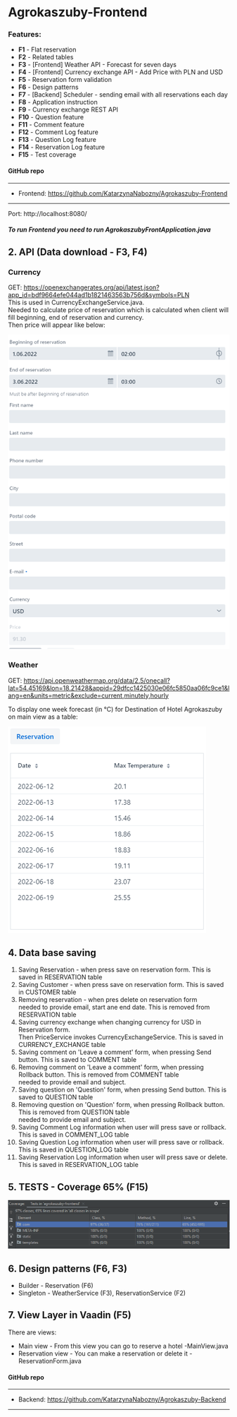 # Agrokaszuby-Frontend

### **Features**:
* **F1** - Flat reservation
* **F2** - Related tables
* **F3** - [Frontend] Weather API - Forecast for seven days
* **F4** - [Frontend] Currency exchange API - Add Price with PLN and USD
* **F5** - Reservation form validation
* **F6** - Design patterns
* **F7** - [Backend] Scheduler - sending email with all reservations each day
* **F8** - Application instruction
* **F9** - Currency exchange REST API
* **F10** - Question feature
* **F11** - Comment feature
* **F12** - Comment Log feature
* **F13** - Question Log feature
* **F14** - Reservation Log feature
* **F15** - Test coverage

#### GitHub repo

------
* Frontend: https://github.com/KatarzynaNabozny/Agrokaszuby-Frontend
------
Port: http://localhost:8080/

##### To run Frontend you need to run **AgrokaszubyFrontApplication.java**

## 2. API (Data download - F3, F4)
### Currency
GET: https://openexchangerates.org/api/latest.json?app_id=bdf9664efe044ad1b1821463563b756d&symbols=PLN \
This is used in CurrencyExchangeService.java. \
Needed to calculate price of reservation which is calculated when client will fill beginning, end of reservation and currency. \
Then price will appear like below:

![img.png](src/main/resources/static/currency_and_price.png)

### Weather
GET: https://api.openweathermap.org/data/2.5/onecall?lat=54.45169&lon=18.21428&appid=29dfcc1425030e06fc5850aa06fc9ce1&lang=en&units=metric&exclude=current,minutely,hourly

To display one week forecast (in °C) for Destination of Hotel Agrokaszuby on main view as a table:

![img.png](src/main/resources/static/weather_forecast.png)

## 4. Data base saving 
1. Saving Reservation - when press save on reservation form. This is saved in RESERVATION table
2. Saving Customer - when press save on reservation form. This is saved in CUSTOMER table
3. Removing reservation - when pres delete on reservation form \
needed to provide email, start ane end date. This is removed from RESERVATION table
4. Saving currency exchange when changing currency for USD in Reservation form. \
Then PriceService invokes CurrencyExchangeService. This is saved in CURRENCY_EXCHANGE table
5. Saving comment on 'Leave a comment' form, when pressing Send button. This is saved to COMMENT table 
6. Removing comment on 'Leave a comment' form, when pressing Rollback button. This is removed from COMMENT table \
   needed to provide email and subject.
7. Saving question on 'Question' form, when pressing Send button. This is saved to QUESTION table
8. Removing question on 'Question' form, when pressing Rollback button. This is removed from QUESTION table \
   needed to provide email and subject.
9. Saving Comment Log information when user will press save or rollback. This is saved in COMMENT_LOG table
10. Saving Question Log information when user will press save or rollback. This is saved in QUESTION_LOG table
11. Saving Reservation Log information when user will press save or delete. This is saved in RESERVATION_LOG table

## 5. TESTS - Coverage 65% (F15)
![img.png](src/main/resources/static/test_coverage.png)

## 6. Design patterns (F6, F3)
* Builder - Reservation  (F6)
* Singleton - WeatherService (F3), ReservationService (F2)

## 7. View Layer in Vaadin (F5)
There are views:
* Main view - From this view you can go to reserve a hotel -MainView.java
* Reservation view - You can make a reservation or delete it -ReservationForm.java

#### GitHub repo

------
* Backend: https://github.com/KatarzynaNabozny/Agrokaszuby-Backend
------